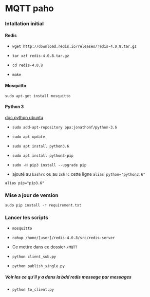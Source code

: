 # MQTT paho

### Intallation initial

#### Redis

* ```wget http://download.redis.io/releases/redis-4.0.8.tar.gz```

* ```tar xzf redis-4.0.8.tar.gz```

* ```cd redis-4.0.8```

* ```make```

#### Mosquitto

```sudo apt-get install mosquitto```

#### Python 3

[doc python ubuntu](https://doc.ubuntu-fr.org/python)

* ```sudo add-apt-repository ppa:jonathonf/python-3.6```

* ```sudo apt update```

* ```sudo apt install python3.6```

* ```sudo apt install python3-pip```

* ```sudo -H pip3 install --upgrade pip```

* ajouté au ```bashrc``` ou au ```zshrc``` cette ligne ```alias python="python3.6"```

```alias pip="pip3.6"```


### Mise a jour de version

```sudo pip install -r requirement.txt```

### Lancer les scripts

* ```mosquitto```

* ```nohup /home/[user]/redis-4.0.8/src/redis-server```

* Ce mettre dans ce dossier ```/MQTT```

* ```python client_sub.py```

* ```python publish_single.py```


##### Voir les ce qu'il y a dans la bdd redis message par messages

* ```python to_client.py```
